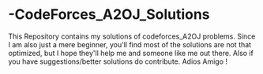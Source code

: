 # -CodeForces_A2OJ_Solutions
This Repository contains my solutions of codeforces_A2OJ problems. Since I am also just a mere beginner, you'll find most of the solutions are not that optimized, but I hope they'll help me and someone like me out there. Also if you have suggestions/better solutions do contribute. Adios Amigo !
